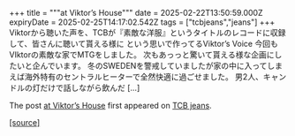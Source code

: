 +++
title = """at Viktor’s House"""
date = 2025-02-22T13:50:59.000Z
expiryDate = 2025-02-25T14:17:02.542Z
tags = ["tcbjeans","jeans"]
+++
Viktorから聴いた声を、TCBが『素敵な洋服』というタイトルのレコードに収録して、皆さんに聴いて貰える様に という思いで作ってるViktor’s Voice 今回もVIktorの素敵な家でMTGをしました。 次もあっっと驚いて貰える様な企画にしたいと企んでいます。 冬のSWEDENを警戒していましたが家の中に入ってしまえば海外特有のセントラルヒーターで全然快適に過ごせました。 男2人、キャンドルの灯だけで話しながら飲んだ \[…\]

The post [at Viktor’s House](http://tcbjeans.com/2025/02/22/51322) first appeared on [TCB jeans](http://tcbjeans.com).

[[source]](http://tcbjeans.com/2025/02/22/51322)
